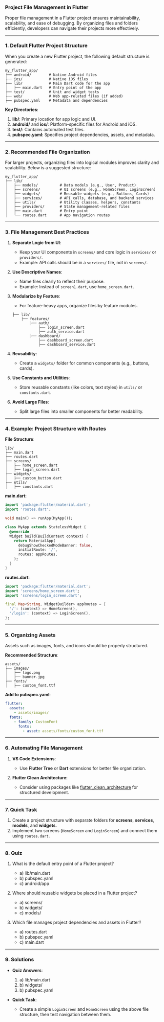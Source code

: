 ### **Project File Management in Flutter**

Proper file management in a Flutter project ensures maintainability, scalability, and ease of debugging. By organizing files and folders efficiently, developers can navigate their projects more effectively.

---

### **1. Default Flutter Project Structure**

When you create a new Flutter project, the following default structure is generated:

```
my_flutter_app/
├── android/        # Native Android files
├── ios/            # Native iOS files
├── lib/            # Main Dart code for the app
│   ├── main.dart   # Entry point of the app
├── test/           # Unit and widget tests
├── web/            # Web app-related files (if added)
├── pubspec.yaml    # Metadata and dependencies
```

**Key Directories:**
1. **lib/**: Primary location for app logic and UI.
2. **android/** and **ios/**: Platform-specific files for Android and iOS.
3. **test/**: Contains automated test files.
4. **pubspec.yaml**: Specifies project dependencies, assets, and metadata.

---

### **2. Recommended File Organization**

For larger projects, organizing files into logical modules improves clarity and scalability. Below is a suggested structure:

```
my_flutter_app/
├── lib/
│   ├── models/          # Data models (e.g., User, Product)
│   ├── screens/         # UI screens (e.g., HomeScreen, LoginScreen)
│   ├── widgets/         # Reusable widgets (e.g., Buttons, Cards)
│   ├── services/        # API calls, database, and backend services
│   ├── utils/           # Utility classes, helpers, constants
│   ├── providers/       # State management-related files
│   ├── main.dart        # Entry point
│   └── routes.dart      # App navigation routes
```

---

### **3. File Management Best Practices**

1. **Separate Logic from UI**:
   - Keep your UI components in `screens/` and core logic in `services/` or `providers/`.
   - Example: API calls should be in a `services/` file, not in `screens/`.

2. **Use Descriptive Names**:
   - Name files clearly to reflect their purpose.
   - Example: Instead of `screen1.dart`, use `home_screen.dart`.

3. **Modularize by Feature**:
   - For feature-heavy apps, organize files by feature modules.
   ```
   ├── lib/
       ├── features/
           ├── auth/
               ├── login_screen.dart
               ├── auth_service.dart
           ├── dashboard/
               ├── dashboard_screen.dart
               ├── dashboard_service.dart
   ```

4. **Reusability**:
   - Create a `widgets/` folder for common components (e.g., buttons, cards).

5. **Use Constants and Utilities**:
   - Store reusable constants (like colors, text styles) in `utils/` or `constants.dart`.

6. **Avoid Large Files**:
   - Split large files into smaller components for better readability.

---

### **4. Example: Project Structure with Routes**

**File Structure**:
```
lib/
├── main.dart
├── routes.dart
├── screens/
│   ├── home_screen.dart
│   ├── login_screen.dart
├── widgets/
│   ├── custom_button.dart
├── utils/
│   ├── constants.dart
```

**main.dart**:
```dart
import 'package:flutter/material.dart';
import 'routes.dart';

void main() => runApp(MyApp());

class MyApp extends StatelessWidget {
  @override
  Widget build(BuildContext context) {
    return MaterialApp(
      debugShowCheckedModeBanner: false,
      initialRoute: '/',
      routes: appRoutes,
    );
  }
}
```

**routes.dart**:
```dart
import 'package:flutter/material.dart';
import 'screens/home_screen.dart';
import 'screens/login_screen.dart';

final Map<String, WidgetBuilder> appRoutes = {
  '/': (context) => HomeScreen(),
  '/login': (context) => LoginScreen(),
};
```

---

### **5. Organizing Assets**

Assets such as images, fonts, and icons should be properly structured.

**Recommended Structure**:
```
assets/
├── images/
│   ├── logo.png
│   ├── banner.jpg
├── fonts/
│   ├── custom_font.ttf
```

**Add to pubspec.yaml**:
```yaml
flutter:
  assets:
    - assets/images/
  fonts:
    - family: CustomFont
      fonts:
        - asset: assets/fonts/custom_font.ttf
```

---

### **6. Automating File Management**

1. **VS Code Extensions**:
   - Use **Flutter Tree** or **Dart** extensions for better file organization.

2. **Flutter Clean Architecture**:
   - Consider using packages like [flutter_clean_architecture](https://pub.dev/packages/flutter_clean_architecture) for structured development.

---

### **7. Quick Task**
1. Create a project structure with separate folders for **screens**, **services**, **models**, and **widgets**.
2. Implement two screens (`HomeScreen` and `LoginScreen`) and connect them using `routes.dart`.

---

### **8. Quiz**

1. What is the default entry point of a Flutter project?
   - a) lib/main.dart
   - b) pubspec.yaml
   - c) android/app

2. Where should reusable widgets be placed in a Flutter project?
   - a) screens/
   - b) widgets/
   - c) models/

3. Which file manages project dependencies and assets in Flutter?
   - a) routes.dart
   - b) pubspec.yaml
   - c) main.dart

---

### **9. Solutions**

- **Quiz Answers**:
  1. a) lib/main.dart
  2. b) widgets/
  3. b) pubspec.yaml

- **Quick Task**:
  - Create a simple `LoginScreen` and `HomeScreen` using the above file structure, then test navigation between them.
